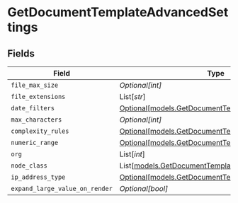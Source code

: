 # GetDocumentTemplateAdvancedSettings


## Fields

| Field                                                                                                  | Type                                                                                                   | Required                                                                                               | Description                                                                                            |
| ------------------------------------------------------------------------------------------------------ | ------------------------------------------------------------------------------------------------------ | ------------------------------------------------------------------------------------------------------ | ------------------------------------------------------------------------------------------------------ |
| `file_max_size`                                                                                        | *Optional[int]*                                                                                        | :heavy_minus_sign:                                                                                     | N/A                                                                                                    |
| `file_extensions`                                                                                      | List[*str*]                                                                                            | :heavy_minus_sign:                                                                                     | N/A                                                                                                    |
| `date_filters`                                                                                         | [Optional[models.GetDocumentTemplateDateFilters]](../models/getdocumenttemplatedatefilters.md)         | :heavy_minus_sign:                                                                                     | N/A                                                                                                    |
| `max_characters`                                                                                       | *Optional[int]*                                                                                        | :heavy_minus_sign:                                                                                     | N/A                                                                                                    |
| `complexity_rules`                                                                                     | [Optional[models.GetDocumentTemplateComplexityRules]](../models/getdocumenttemplatecomplexityrules.md) | :heavy_minus_sign:                                                                                     | N/A                                                                                                    |
| `numeric_range`                                                                                        | [Optional[models.GetDocumentTemplateNumericRange]](../models/getdocumenttemplatenumericrange.md)       | :heavy_minus_sign:                                                                                     | N/A                                                                                                    |
| `org`                                                                                                  | List[*int*]                                                                                            | :heavy_minus_sign:                                                                                     | N/A                                                                                                    |
| `node_class`                                                                                           | List[[models.GetDocumentTemplateNodeClass](../models/getdocumenttemplatenodeclass.md)]                 | :heavy_minus_sign:                                                                                     | N/A                                                                                                    |
| `ip_address_type`                                                                                      | [Optional[models.GetDocumentTemplateIPAddressType]](../models/getdocumenttemplateipaddresstype.md)     | :heavy_minus_sign:                                                                                     | N/A                                                                                                    |
| `expand_large_value_on_render`                                                                         | *Optional[bool]*                                                                                       | :heavy_minus_sign:                                                                                     | N/A                                                                                                    |
